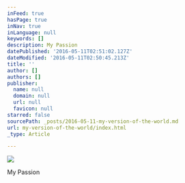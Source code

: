 ```yaml
---
inFeed: true
hasPage: true
inNav: true
inLanguage: null
keywords: []
description: My Passion
datePublished: '2016-05-11T02:51:02.127Z'
dateModified: '2016-05-11T02:50:45.213Z'
title: ''
author: []
authors: []
publisher:
  name: null
  domain: null
  url: null
  favicon: null
starred: false
sourcePath: _posts/2016-05-11-my-version-of-the-world.md
url: my-version-of-the-world/index.html
_type: Article

---
```

![](https://the-grid-user-content.s3-us-west-2.amazonaws.com/34aef93c-27cb-4db3-9384-85902cf15f6f.jpg)

My Passion